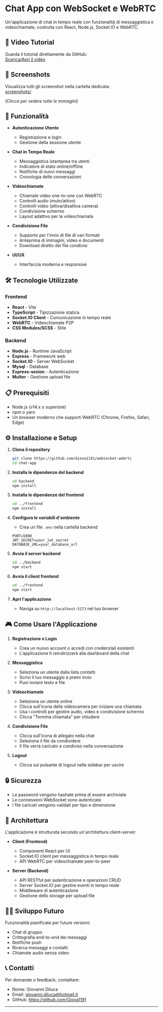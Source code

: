# Chat App con WebSocket e WebRTC

Un'applicazione di chat in tempo reale con funzionalità di messaggistica e videochiamate, costruita con React, Node.js, Socket.IO e WebRTC.


## 🎥 Video Tutorial
Guarda il tutorial direttamente da GitHub:  
[Scarica/Apri il video](https://github.com/Giova1191/websocket-webrtc/blob/main/chat-app/demos/videotutorial.mp4)

## 📸 Screenshots

Visualizza tutti gli screenshot nella cartella dedicata:  
[screenshots/](https://github.com/Giova1191/websocket-webrtc/tree/main/chat-app/screenshots)

*(Clicca per vedere tutte le immagini)*

## 🚀 Funzionalità

- **Autenticazione Utente**
  - Registrazione e login
  - Gestione della sessione utente

- **Chat in Tempo Reale**
  - Messaggistica istantanea tra utenti
  - Indicatore di stato online/offline
  - Notifiche di nuovi messaggi
  - Cronologia delle conversazioni

- **Videochiamate**
  - Chiamate video one-to-one con WebRTC
  - Controlli audio (muto/attivo)
  - Controlli video (attiva/disattiva camera)
  - Condivisione schermo
  - Layout adattivo per la videochiamata

- **Condivisione File**
  - Supporto per l'invio di file di vari formati
  - Anteprima di immagini, video e documenti
  - Download diretto dei file condivisi

- **UI/UX**
  - Interfaccia moderna e responsive
  
  

## 🛠️ Tecnologie Utilizzate

### Frontend
- **React** - Vite
- **TypeScript** - Tipizzazione statica
- **Socket.IO Client** - Comunicazione in tempo reale
- **WebRTC** - Videochiamate P2P
- **CSS Modules/SCSS** - Stile

### Backend
- **Node.js** - Runtime JavaScript
- **Express** - Framework web
- **Socket.IO** - Server WebSocket
- **Mysql** - Database
- **Express-sesion** - Autenticazione
- **Multer** - Gestione upload file

## 📋 Prerequisiti

- Node.js (v14.x o superiore)
- npm o yarn
- Un browser moderno che supporti WebRTC (Chrome, Firefox, Safari, Edge)

## ⚙️ Installazione e Setup

1. **Clona il repository**
   ```bash
   git clone https://github.com/Giova1191/websocket-webrtc
   cd chat-app
   ```

2. **Installa le dipendenze del backend**
   ```bash
   cd backend
   npm install
   ```

3. **Installa le dipendenze del frontend**
   ```bash
   cd ../frontend
   npm install
   ```

4. **Configura le variabili d'ambiente**
   - Crea un file `.env` nella cartella backend
   ```
   PORT=5000
   JWT_SECRET=your_jwt_secret
   DATABASE_URL=your_database_url
   ```

5. **Avvia il server backend**
   ```bash
   cd ../backend
   npm start
   ```

6. **Avvia il client frontend**
   ```bash
   cd ../frontend
   npm start
   ```

7. **Apri l'applicazione**
   - Naviga su `http://localhost:5173` nel tuo browser

## 🎮 Come Usare l'Applicazione

1. **Registrazione e Login**
   - Crea un nuovo account o accedi con credenziali esistenti
   - L'applicazione ti reindirizzerà alla dashboard della chat

2. **Messaggistica**
   - Seleziona un utente dalla lista contatti
   - Scrivi il tuo messaggio e premi invio
   - Puoi inviare testo e file

3. **Videochiamate**
   - Seleziona un utente online
   - Clicca sull'icona della videocamera per iniziare una chiamata
   - Usa i controlli per gestire audio, video e condivisione schermo
   - Clicca "Termina chiamata" per chiudere

4. **Condivisione File**
   - Clicca sull'icona di allegato nella chat
   - Seleziona il file da condividere
   - Il file verrà caricato e condiviso nella conversazione

5. **Logout**
   - Clicca sul pulsante di logout nella sidebar per uscire

## 🔒 Sicurezza


- Le password vengono hashate prima di essere archiviate
- Le connessioni WebSocket sono autenticate
- I file caricati vengono validati per tipo e dimensione

## 🧩 Architettura

L'applicazione è strutturata secondo un'architettura client-server:

- **Client (Frontend)**
  - Componenti React per UI
  - Socket.IO client per messaggistica in tempo reale
  - API WebRTC per videochiamate peer-to-peer

- **Server (Backend)**
  - API RESTful per autenticazione e operazioni CRUD
  - Server Socket.IO per gestire eventi in tempo reale
  - Middleware di autenticazione
  - Gestione dello storage per upload file

## 👨‍💻 Sviluppo Futuro

Funzionalità pianificate per future versioni:

- Chat di gruppo
- Crittografia end-to-end dei messaggi
- Notifiche push
- Ricerca messaggi e contatti
- Chiamate audio senza video


## 📞 Contatti

Per domande o feedback, contattare:

- Nome: Giovanni Diluca
- Email: giovanni.diluca@hotmail.it
- GitHub: https://github.com/Giova1191

---

